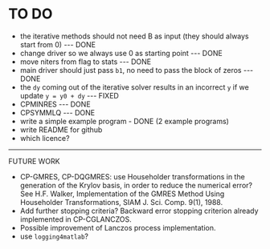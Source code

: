 # TO DO

- the iterative methods should not need B as input (they should always start from 0) --- DONE
- change driver so we always use 0 as starting point --- DONE
- move niters from flag to stats --- DONE
- main driver should just pass `b1`, no need to pass the block of zeros --- DONE
- the `dy` coming out of the iterative solver results in an incorrect `y` if we update `y = y0 + dy` --- FIXED
- CPMINRES --- DONE
- CPSYMMLQ --- DONE
- write a simple example program - DONE (2 example programs)
- write README for github
- which licence?

---------------------------------------------------------------------------
FUTURE WORK
- CP-GMRES, CP-DQGMRES: use Householder transformations in the generation
  of the Krylov basis, in order to reduce the numerical error?
  See H.F. Walker, Implementation of the GMRES Method Using Householder
  Transformations, SIAM J. Sci. Comp. 9(1), 1988.
- Add further stopping criteria? Backward error stopping criterion already
  implemented in CP-CGLANCZOS.
- Possible improvement of Lanczos process implementation.
- use `logging4matlab`?
